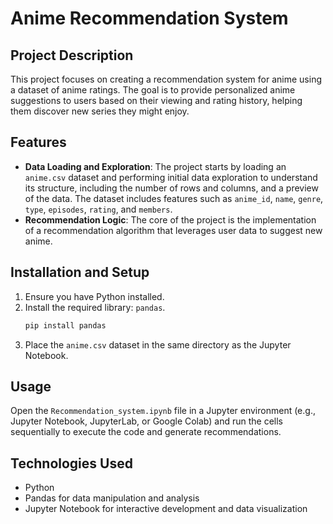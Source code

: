 # Anime Recommendation System

## Project Description

This project focuses on creating a recommendation system for anime using a dataset of anime ratings. The goal is to provide personalized anime suggestions to users based on their viewing and rating history, helping them discover new series they might enjoy.

## Features

  - **Data Loading and Exploration**: The project starts by loading an `anime.csv` dataset and performing initial data exploration to understand its structure, including the number of rows and columns, and a preview of the data. The dataset includes features such as `anime_id`, `name`, `genre`, `type`, `episodes`, `rating`, and `members`.
  - **Recommendation Logic**: The core of the project is the implementation of a recommendation algorithm that leverages user data to suggest new anime.

## Installation and Setup

1.  Ensure you have Python installed.
2.  Install the required library: `pandas`.
    ```bash
    pip install pandas
    ```
3.  Place the `anime.csv` dataset in the same directory as the Jupyter Notebook.

## Usage

Open the `Recommendation_system.ipynb` file in a Jupyter environment (e.g., Jupyter Notebook, JupyterLab, or Google Colab) and run the cells sequentially to execute the code and generate recommendations.

## Technologies Used

  - Python
  - Pandas for data manipulation and analysis
  - Jupyter Notebook for interactive development and data visualization
